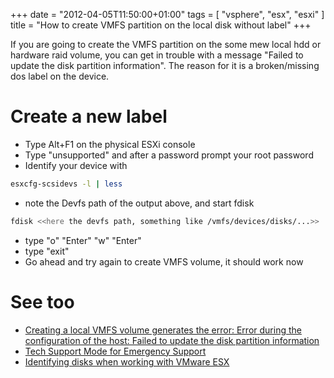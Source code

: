 +++
date = "2012-04-05T11:50:00+01:00"
tags = [ "vsphere", "esx", "esxi" ]
title = "How to create VMFS partition on the local disk without label"
+++

If you are going to create the VMFS partition on the some mew local hdd or hardware raid volume, you can get in trouble with a message "Failed to update the disk partition information".
The reason for it is a broken/missing dos label on the device.

<!--more-->

# Create a new label

- Type Alt+F1 on the physical ESXi console
- Type "unsupported" and after a password prompt your root password
- Identify your device with

```bash
esxcfg-scsidevs -l | less
```

- note the Devfs path of the output above, and start fdisk

```bash
fdisk <<here the devfs path, something like /vmfs/devices/disks/...>>
```

- type "o" "Enter" "w" "Enter"
- type "exit"
- Go ahead and try again to create VMFS volume, it should work now

# See too

- [Creating a local VMFS volume generates the error: Error during the configuration of the host: Failed to update the disk partition information](http://kb.vmware.com/selfservice/microsites/search.do?language=en_US&cmd=displayKC&externalId=1001489)
- [Tech Support Mode for Emergency Support](http://kb.vmware.com/selfservice/microsites/search.do?language=en_US&cmd=displayKC&externalId=1003677)
- [Identifying disks when working with VMware ESX](http://kb.vmware.com/selfservice/microsites/search.do?language=en_US&cmd=displayKC&externalId=1014953)

